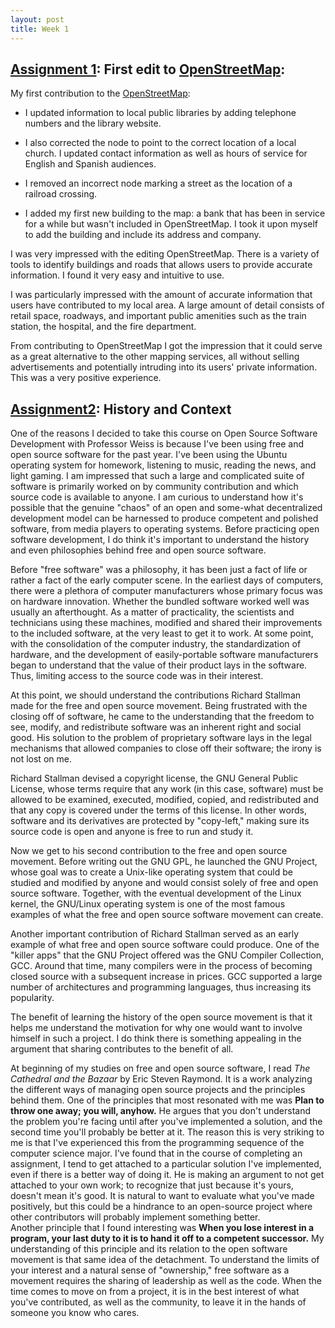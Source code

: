 ```yaml
---
layout: post
title: Week 1
---
```



## [Assignment 1](http://www.compsci.hunter.cuny.edu/~sweiss/course_materials/cs_ossd/assignments/openstreetmap_assignment.pdf): First edit to [OpenStreetMap](https://www.openstreetmap.org/user/audiencia-cereal/history):

My first contribution to the [OpenStreetMap](https://www.openstreetmap.org/user/audiencia-cereal/history):

* I updated information to local public libraries by adding telephone numbers and the library website.

* I also corrected the node to point to the correct location of a local church. I updated contact information as well as hours of service for English and Spanish audiences.

* I removed an incorrect node marking a street as the location of a railroad crossing.

* I added my first new building to the map: a bank that has been in service for a while but wasn't included in OpenStreetMap. I took it upon myself to add the building and include its address and company.


I was very impressed with the editing OpenStreetMap. There is a variety of tools to identify buildings and roads that allows users to provide accurate information. I found it very easy and intuitive to use.



I was particularly impressed with the amount of accurate information that users have contributed to my local area. A large amount of detail consists of retail space, roadways, and important public amenities such as the train station, the hospital, and the fire department.



From contributing to OpenStreetMap I got the impression that it could serve as a great alternative to the other mapping services, all without selling advertisements and potentially intruding into its users' private information. This was a very positive experience.


## [Assignment2](http://www.compsci.hunter.cuny.edu/~sweiss/course_materials/cs_ossd/assignments/assignment_02_readings.pdf): History and Context

One of the reasons I decided to take this course on Open Source Software Development with Professor Weiss is because I've been using free and open source software for the past year. I've been using the Ubuntu operating system for homework, listening to music, reading the news, and light gaming. I am impressed that such a large and complicated suite of software is primarily worked on by community contribution and which source code is available to anyone. I am curious to understand how it's possible that the genuine "chaos" of an open and some-what decentralized development model can be harnessed to produce competent and polished software, from media players to operating systems. Before practicing open software development, I do think it's important to understand the history and even philosophies behind free and open source software.

Before "free software" was a philosophy, it has been just a fact of life or rather a fact of the early computer scene. In the earliest days of computers, there were a plethora of computer manufacturers whose primary focus was on hardware innovation. Whether the bundled software worked well was usually an afterthought. As a matter of practicality, the scientists and technicians using these machines, modified and shared their improvements to the included software, at the very least to get it to work. At some point, with the consolidation of the computer industry, the standardization of hardware, and the development of easily-portable software manufacturers began to understand that the value of their product lays in the software. Thus, limiting access to the source code was in their interest.

At this point, we should understand the contributions Richard Stallman made for the free and open source movement. Being frustrated with the closing off of software, he came to the understanding that the freedom to see, modify, and redistribute software was an inherent right and social good. His solution to the problem of proprietary software lays in the legal mechanisms that allowed companies to close off their software; the irony is not lost on me.

Richard Stallman devised a copyright license, the GNU General Public License, whose terms require that any work (in this case, software) must be allowed to be examined, executed, modified, copied, and redistributed and that any copy is covered under the terms of this license. In other words,  software and its derivatives are protected by "copy-left," making sure its source code is open and anyone is free to run and study it.

Now we get to his second contribution to the free and open source movement. Before writing out the GNU GPL, he launched the GNU Project, whose goal was to create a Unix-like operating system that could be studied and modified by anyone and would consist solely of free and open source software. Together, with the eventual development of the Linux kernel, the GNU/Linux operating system is one of the most famous examples of what the free and open source software movement can create.


Another important contribution of Richard Stallman served as an early example of what free and open source software could produce. One of the "killer apps" that the GNU Project offered was the GNU Compiler Collection, GCC. Around that time, many compilers were in the process of becoming closed source with a subsequent increase in prices. GCC supported a large number of architectures and programming languages, thus increasing its popularity.

The benefit of learning the history of the open source movement is that it helps me understand the motivation for why one would want to involve himself in such a project. I do think there is something appealing in the argument that sharing contributes to the benefit of all.

At beginning of my studies on free and open source software, I read *The Cathedral and the Bazaar* by Eric Steven Raymond. It is a work analyzing the different ways of managing open source projects and the principles behind them. One of the principles that most resonated with me was **Plan to throw one away; you will, anyhow.** He argues that you don't understand the problem you're facing until after you've implemented a solution, and the second time you'll probably be better at it. The reason this is very striking to me is that I've experienced this from the programming sequence of the computer science major. I've found that in the course of completing an assignment, I tend to get attached to a particular solution I've implemented, even if there is a better way of doing it. He is making an argument to not get attached to your own work; to recognize that just because it's yours, doesn't mean it's good. It is natural to want to evaluate what you've made positively, but this could be a hindrance to an open-source project where other contributors will probably implement something better.  
Another principle that I found interesting was **When you lose interest in a program, your last duty to it is to hand it off to a competent successor.** My understanding of this principle and its relation to the open software movement is that same idea of the detachment. To understand the limits of your interest and a natural sense of "ownership," free software as a movement requires the sharing of leadership as well as the code. When the time comes to move on from a project, it is in the best interest of what you've contributed, as well as the community, to leave it in the hands of someone you know who cares.
